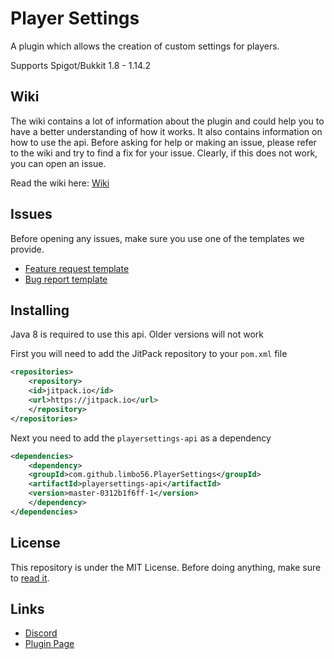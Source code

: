 # Player Settings
A plugin which allows the creation of custom 
settings for players.

Supports Spigot/Bukkit 1.8 - 1.14.2

## Wiki
The wiki contains a lot of information about the plugin
and could help you to have a better understanding of how it works. 
It also contains information on how to use the api.
Before asking for help or making an issue, please refer to the wiki
and try to find a fix for your issue.
Clearly, if this does not work, you can open an issue.

Read the wiki here: [Wiki](https://github.com/limbo56/PlayerSettings/wiki)

## Issues
Before opening any issues, make sure you use one of
the templates we provide.

* [Feature request template](https://github.com/limbo56/PlayerSettings/blob/master/.github/ISSUE_TEMPLATE/feature_request.md)
* [Bug report template](https://github.com/limbo56/PlayerSettings/blob/master/.github/ISSUE_TEMPLATE/bug_report.md)

## Installing
Java 8 is required to use this api. Older versions will not work  

First you will need to add the JitPack repository to your `pom.xml` file  
```xml
<repositories>
    <repository>
    <id>jitpack.io</id>
    <url>https://jitpack.io</url>
    </repository>
</repositories>
```
Next you need to add the `playersettings-api` as a dependency
```xml
<dependencies>
    <dependency>
    <groupId>com.github.limbo56.PlayerSettings</groupId>
    <artifactId>playersettings-api</artifactId>
    <version>master-0312b1f6ff-1</version>
    </dependency>
</dependencies>
```

## License
This repository is under the MIT License.
Before doing anything, make sure to [read it](https://github.com/limbo56/PlayerSettings/blob/master/LICENSE).

## Links
* [Discord](https://discordapp.com/invite/6gkkJ6y)
* [Plugin Page](https://www.spigotmc.org/resources/player-settings.14622/)
